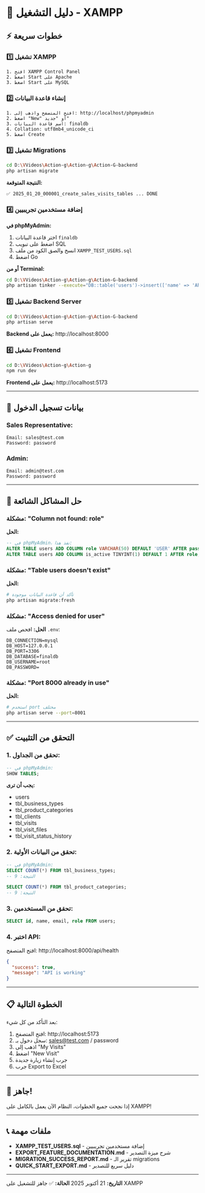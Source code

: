 # 🚀 دليل التشغيل - XAMPP

## ⚡ خطوات سريعة

### 1️⃣ تشغيل XAMPP
```
1. افتح XAMPP Control Panel
2. اضغط Start على Apache
3. اضغط Start على MySQL
```

### 2️⃣ إنشاء قاعدة البيانات
```
1. افتح المتصفح واذهب إلى: http://localhost/phpmyadmin
2. اضغط "New" أو "جديد"
3. اسم قاعدة البيانات: finaldb
4. Collation: utf8mb4_unicode_ci
5. اضغط Create
```

### 3️⃣ تشغيل Migrations
```bash
cd D:\VVideos\Action-g\Action-g\Action-G-backend
php artisan migrate
```

**النتيجة المتوقعة:**
```
✅ 2025_01_20_000001_create_sales_visits_tables ... DONE
```

### 4️⃣ إضافة مستخدمين تجريبيين

**في phpMyAdmin:**
1. اختر قاعدة البيانات `finaldb`
2. اضغط على تبويب SQL
3. انسخ والصق الكود من ملف `XAMPP_TEST_USERS.sql`
4. اضغط Go

**أو من Terminal:**
```bash
cd D:\VVideos\Action-g\Action-g\Action-G-backend
php artisan tinker --execute="DB::table('users')->insert(['name' => 'Ahmed Sales', 'email' => 'sales@test.com', 'password' => bcrypt('password'), 'created_at' => now(), 'updated_at' => now()]);"
```

### 5️⃣ تشغيل Backend Server
```bash
cd D:\VVideos\Action-g\Action-g\Action-G-backend
php artisan serve
```

**Backend يعمل على:** http://localhost:8000

### 6️⃣ تشغيل Frontend
```bash
cd D:\VVideos\Action-g\Action-g
npm run dev
```

**Frontend يعمل على:** http://localhost:5173

---

## 🔐 بيانات تسجيل الدخول

### Sales Representative:
```
Email: sales@test.com
Password: password
```

### Admin:
```
Email: admin@test.com
Password: password
```

---

## 🐛 حل المشاكل الشائعة

### مشكلة: "Column not found: role"
**الحل:**
```sql
-- في phpMyAdmin، نفذ هذا:
ALTER TABLE users ADD COLUMN role VARCHAR(50) DEFAULT 'USER' AFTER password;
ALTER TABLE users ADD COLUMN is_active TINYINT(1) DEFAULT 1 AFTER role;
```

### مشكلة: "Table users doesn't exist"
**الحل:**
```bash
# تأكد أن قاعدة البيانات موجودة
php artisan migrate:fresh
```

### مشكلة: "Access denied for user"
**الحل:**
افحص ملف `.env`:
```
DB_CONNECTION=mysql
DB_HOST=127.0.0.1
DB_PORT=3306
DB_DATABASE=finaldb
DB_USERNAME=root
DB_PASSWORD=
```

### مشكلة: "Port 8000 already in use"
**الحل:**
```bash
# استخدم port مختلف
php artisan serve --port=8001
```

---

## ✅ التحقق من التثبيت

### 1. تحقق من الجداول:
```sql
-- في phpMyAdmin:
SHOW TABLES;
```

**يجب أن ترى:**
- users
- tbl_business_types
- tbl_product_categories
- tbl_clients
- tbl_visits
- tbl_visit_files
- tbl_visit_status_history

### 2. تحقق من البيانات الأولية:
```sql
-- في phpMyAdmin:
SELECT COUNT(*) FROM tbl_business_types;
-- النتيجة: 9

SELECT COUNT(*) FROM tbl_product_categories;
-- النتيجة: 9
```

### 3. تحقق من المستخدمين:
```sql
SELECT id, name, email, role FROM users;
```

### 4. اختبر API:
افتح المتصفح: http://localhost:8000/api/health
```json
{
  "success": true,
  "message": "API is working"
}
```

---

## 📋 الخطوة التالية

بعد التأكد من كل شيء:

1. افتح المتصفح: http://localhost:5173
2. سجل دخول بـ: sales@test.com / password
3. اذهب إلى "My Visits"
4. اضغط "New Visit"
5. جرب إنشاء زيارة جديدة
6. جرب Export to Excel

---

## 🎉 جاهز!

إذا نجحت جميع الخطوات، النظام الآن يعمل بالكامل على XAMPP!

---

## 📞 ملفات مهمة

- **XAMPP_TEST_USERS.sql** - إضافة مستخدمين تجريبيين
- **EXPORT_FEATURE_DOCUMENTATION.md** - شرح ميزة التصدير
- **MIGRATION_SUCCESS_REPORT.md** - تقرير الـ migrations
- **QUICK_START_EXPORT.md** - دليل سريع للتصدير

---

**التاريخ:** 21 أكتوبر 2025
**الحالة:** ✅ جاهز للتشغيل على XAMPP
